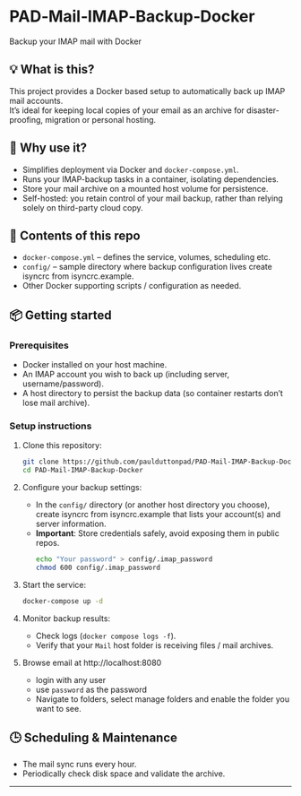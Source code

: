 # PAD‑Mail‑IMAP‑Backup‑Docker  
Backup your IMAP mail with Docker

## 💡 What is this?  
This project provides a Docker based setup to automatically back up IMAP mail accounts.  
It’s ideal for keeping local copies of your email as an archive for disaster-proofing, migration or personal hosting.

## 🚀 Why use it?  
- Simplifies deployment via Docker and `docker-compose.yml`.  
- Runs your IMAP-backup tasks in a container, isolating dependencies.  
- Store your mail archive on a mounted host volume for persistence.  
- Self-hosted: you retain control of your mail backup, rather than relying solely on third-party cloud copy.

## 🧰 Contents of this repo  
- `docker-compose.yml` – defines the service, volumes, scheduling etc.  
- `config/` – sample directory where backup configuration lives create isyncrc from isyncrc.example.  
- Other Docker supporting scripts / configuration as needed.

## 📦 Getting started  

### Prerequisites  
- Docker installed on your host machine.  
- An IMAP account you wish to back up (including server, username/password).  
- A host directory to persist the backup data (so container restarts don’t lose mail archive).

### Setup instructions  
1. Clone this repository:  
   ```bash
   git clone https://github.com/paulduttonpad/PAD-Mail-IMAP-Backup-Docker.git  
   cd PAD-Mail-IMAP-Backup-Docker  
   ```

2. Configure your backup settings:  
   - In the `config/` directory (or another host directory you choose), create isyncrc from isyncrc.example that lists your account(s) and server information.  
   - **Important**: Store credentials safely, avoid exposing them in public repos.
     ```bash
     echo "Your password" > config/.imap_password
     chmod 600 config/.imap_password
     ```

3. Start the service:  
   ```bash
   docker-compose up -d
   ```  

4. Monitor backup results:  
   - Check logs (`docker compose logs -f`).  
   - Verify that your `Mail` host folder is receiving files / mail archives.  

5. Browse email at http://localhost:8080
   - login with any user
   - use `password` as the password
   - Navigate to folders, select manage folders and enable the folder you want to see.

## 🕒 Scheduling & Maintenance  
- The mail sync runs every hour.  
- Periodically check disk space and validate the archive.

---

